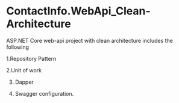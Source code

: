 # ContactInfo.WebApi_Clean-Architecture
ASP.NET Core web-api project with clean architecture includes the following

1.Repository Pattern

2.Unit of work 

3. Dapper 

4. Swagger configuration.
